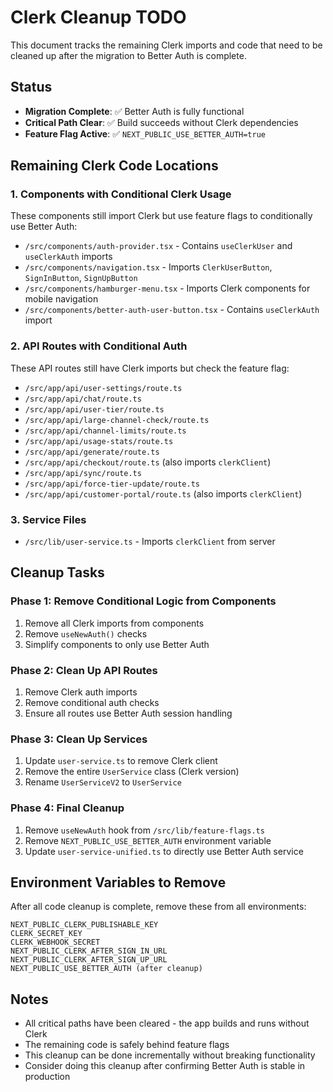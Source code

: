 # Clerk Cleanup TODO

This document tracks the remaining Clerk imports and code that need to be cleaned up after the migration to Better Auth is complete.

## Status
- **Migration Complete**: ✅ Better Auth is fully functional
- **Critical Path Clear**: ✅ Build succeeds without Clerk dependencies
- **Feature Flag Active**: ✅ `NEXT_PUBLIC_USE_BETTER_AUTH=true`

## Remaining Clerk Code Locations

### 1. Components with Conditional Clerk Usage
These components still import Clerk but use feature flags to conditionally use Better Auth:

- `/src/components/auth-provider.tsx` - Contains `useClerkUser` and `useClerkAuth` imports
- `/src/components/navigation.tsx` - Imports `ClerkUserButton`, `SignInButton`, `SignUpButton`
- `/src/components/hamburger-menu.tsx` - Imports Clerk components for mobile navigation
- `/src/components/better-auth-user-button.tsx` - Contains `useClerkAuth` import

### 2. API Routes with Conditional Auth
These API routes still have Clerk imports but check the feature flag:

- `/src/app/api/user-settings/route.ts`
- `/src/app/api/chat/route.ts`
- `/src/app/api/user-tier/route.ts`
- `/src/app/api/large-channel-check/route.ts`
- `/src/app/api/channel-limits/route.ts`
- `/src/app/api/usage-stats/route.ts`
- `/src/app/api/generate/route.ts`
- `/src/app/api/checkout/route.ts` (also imports `clerkClient`)
- `/src/app/api/sync/route.ts`
- `/src/app/api/force-tier-update/route.ts`
- `/src/app/api/customer-portal/route.ts` (also imports `clerkClient`)

### 3. Service Files
- `/src/lib/user-service.ts` - Imports `clerkClient` from server

## Cleanup Tasks

### Phase 1: Remove Conditional Logic from Components
1. Remove all Clerk imports from components
2. Remove `useNewAuth()` checks
3. Simplify components to only use Better Auth

### Phase 2: Clean Up API Routes
1. Remove Clerk auth imports
2. Remove conditional auth checks
3. Ensure all routes use Better Auth session handling

### Phase 3: Clean Up Services
1. Update `user-service.ts` to remove Clerk client
2. Remove the entire `UserService` class (Clerk version)
3. Rename `UserServiceV2` to `UserService`

### Phase 4: Final Cleanup
1. Remove `useNewAuth` hook from `/src/lib/feature-flags.ts`
2. Remove `NEXT_PUBLIC_USE_BETTER_AUTH` environment variable
3. Update `user-service-unified.ts` to directly use Better Auth service

## Environment Variables to Remove

After all code cleanup is complete, remove these from all environments:

```
NEXT_PUBLIC_CLERK_PUBLISHABLE_KEY
CLERK_SECRET_KEY
CLERK_WEBHOOK_SECRET
NEXT_PUBLIC_CLERK_AFTER_SIGN_IN_URL
NEXT_PUBLIC_CLERK_AFTER_SIGN_UP_URL
NEXT_PUBLIC_USE_BETTER_AUTH (after cleanup)
```

## Notes

- All critical paths have been cleared - the app builds and runs without Clerk
- The remaining code is safely behind feature flags
- This cleanup can be done incrementally without breaking functionality
- Consider doing this cleanup after confirming Better Auth is stable in production